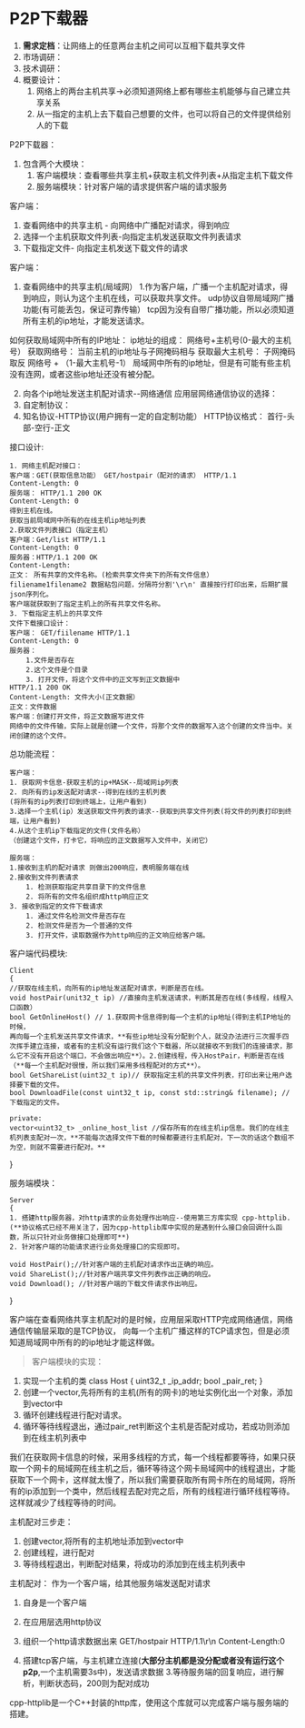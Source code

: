 ﻿# P2P下载器



 1. **需求定档**：让网络上的任意两台主机之间可以互相下载共享文件
 2. 市场调研：
 3. 技术调研：
 4. 概要设计：
    1. 网络上的两台主机共享->必须知道网络上都有哪些主机能够与自己建立共享关系
    2. 从一指定的主机上去下载自己想要的文件，也可以将自己的文件提供给别人的下载

P2P下载器：
1. 包含两个大模块：
    1. 客户端模块：查看哪些共享主机+获取主机文件列表+从指定主机下载文件
    2. 服务端模块：针对客户端的请求提供客户端的请求服务

客户端： 
1. 查看网络中的共享主机 - 向网络中广播配对请求，得到响应
2. 选择一个主机获取文件列表-向指定主机发送获取文件列表请求
3. 下载指定文件- 向指定主机发送下载文件的请求


客户端：
1. 查看网络中的共享主机(局域网）
 1.作为客户端，广播一个主机配对请求，得到响应，则认为这个主机在线，可以获取共享文件。
 udp协议自带局域网广播功能(有可能丢包，保证可靠传输）
 tcp因为没有自带广播功能，所以必须知道所有主机的ip地址，才能发送请求。

如何获取局域网中所有的IP地址：
ip地址的组成： 网络号+主机号(0-最大的主机号）
获取网络号： 当前主机的ip地址与子网掩码相与
获取最大主机号： 子网掩码取反
网络号 + （1-最大主机号-1） 局域网中所有的ip地址，但是有可能有些主机没有连网，或者这些ip地址还没有被分配。

2. 向各个ip地址发送主机配对请求--网络通信
应用层网络通信协议的选择：
1. 自定制协议：
2. 知名协议-HTTP协议(用户拥有一定的自定制功能）
HTTP协议格式： 首行-头部-空行-正文

接口设计:

    1. 网络主机配对接口：  
    客户端：GET(获取信息功能） GET/hostpair（配对的请求） HTTP/1.1
    Content-Length: 0
    服务端： HTTP/1.1 200 OK
    Content-Length: 0
    得到主机在线。
    获取当前局域网中所有的在线主机ip地址列表
    2.获取文件列表接口（指定主机）
    客户端：Get/list HTTP/1.1
    Content-Length: 0
    服务器：HTTP/1.1 200 OK
    Content-Length: 
    正文： 所有共享的文件名称。(检索共享文件夹下的所有文件信息）
    filiename1filename2 数据粘包问题，分隔符分割'\r\n' 直接按行打印出来，后期扩展json序列化。
    客户端就获取到了指定主机上的所有共享文件名称。
    3. 下载指定主机上的共享文件
    文件下载接口设计：
    客户端： GET/fiilename HTTP/1.1
    Content-Length: 0
    服务器：
        1.文件是否存在
        2.这个文件是个目录
        3. 打开文件，将这个文件中的正文写到正文数据中
    HTTP/1.1 200 OK
    Content-Length: 文件大小(正文数据）
    正文：文件数据
    客户端：创建打开文件，将正文数据写进文件
    网络中的文件传输，实际上就是创建一个文件，将那个文件的数据写入这个创建的文件当中。关闭创建的这个文件。
    

总功能流程：
    
    客户端：
    1. 获取网卡信息-获取主机的ip+MASK--局域网ip列表
    2. 向所有的ip发送配对请求--得到在线的主机列表
    (将所有的ip列表打印到终端上，让用户看到)
    3.选择一个主机(ip）发送获取文件列表的请求--获取到共享文件列表(将文件的列表打印到终端，让用户看到)
    4.从这个主机ip下载指定的文件(文件名称）
    （创建这个文件，打卡它，将响应的正文数据写入文件中，关闭它）
    
    服务端：
    1.接收到主机的配对请求 则做出200响应，表明服务端在线
    2.接收到文件列表请求
        1. 检测获取指定共享目录下的文件信息
        2. 将所有的文件名组织成http响应正文
    3. 接收到指定的文件下载请求
        1. 通过文件名检测文件是否存在
        2. 检测文件是否为一个普通的文件
        3. 打开文件，读取数据作为http响应的正文响应给客户端。
        
        
客户端代码模块:
    
    
    Client
    {
    //获取在线主机，向所有的ip地址发送配对请求，判断是否在线。
    void hostPair(unit32_t ip) //直接向主机发送请求，判断其是否在线(多线程，线程入口函数）
    bool GetOnlineHost() // 1.获取网卡信息得到每一个主机的ip地址(得到主机IP地址的时候，
    再向每一个主机发送共享文件请求，**有些ip地址没有分配到个人，就没办法进行三次握手四次挥手建立连接，或者有的主机没有运行我们这个下载器，所以就接收不到我们的连接请求，那么它不没有开启这个端口，不会做出响应**）。2.创建线程，传入HostPair，判断是否在线（**每一个主机配对很慢，所以我们采用多线程配对的方式**）。
    bool GetShareList(uint32_t ip)// 获取指定主机的共享文件列表，打印出来让用户选择要下载的文件。
    bool DownloadFile(const uint32_t ip, const std::string& filename); //下载指定的文件。
    
    private:
    vector<uint32_t> _online_host_list //保存所有的在线主机ip信息。我们的在线主机列表支配对一次，**不能每次选择文件下载的时候都要进行主机配对，下一次的话这个数组不为空，则就不需要进行配对。**
    
}

服务端模块：
    
    Server
    {
    1. 搭建http服务器，对http请求的业务处理作出响应--使用第三方库实现 cpp-httplib.(**协议格式已经不用关注了，因为cpp-httplib库中实现的是遇到什么接口会回调什么函数，所以只针对业务做接口处理即可**)
    2. 针对客户端的功能请求进行业务处理接口的实现即可。
    
    void HostPair();//针对客户端的主机配对请求作出正确的响应。
    void ShareList();//针对客户端共享文件列表作出正确的响应。
    void Download(); //针对客户端的下载文件请求作出响应。
    
}


客户端在查看网络共享主机配对的是时候，应用层采取HTTP完成网络通信，网络通信传输层采取的是TCP协议，
向每一个主机广播这样的TCP请求包，但是必须知道局域网中所有的的ip地址才能这样做。


> 客户端模块的实现：
1. 实现一个主机的类
class Host
{
    uint32_t _ip_addr;
    bool _pair_ret;
}
2. 创建一个vector,先将所有的主机(所有的网卡)的地址实例化出一个对象，添加到vector中
3. 循环创建线程进行配对请求。
4. 循环等待线程退出，通过pair_ret判断这个主机是否配对成功，若成功则添加到在线主机列表中


我们在获取网卡信息的时候，采用多线程的方式，每一个线程都要等待，如果只获取一个网卡的局域网在线主机之后，循环等待这个网卡局域网中的线程退出，才能获取下一个网卡，这样就太慢了，所以我们需要获取所有网卡所在的局域网，将所有的ip添加到一个类中，然后线程去配对完之后，所有的线程进行循环线程等待。这样就减少了线程等待的时间。

主机配对三步走：
1. 创建vector<Host>,将所有的主机地址添加到vector中
2. 创建线程，进行配对
3. 等待线程退出，判断配对结果，将成功的添加到在线主机列表中

主机配对：
作为一个客户端，给其他服务端发送配对请求
1. 自身是一个客户端
2. 在应用层选用http协议

1. 组织一个http请求数据出来 GET/hostpair HTTP/1.1\r\n Content-Length:0
2. 搭建tcp客户端，与主机建立连接(**大部分主机都是没分配或者没有运行这个p2p**,一个主机需要3s中)，发送请求数据
3.等待服务端的回复响应，进行解析，判断状态码，200则为配对成功

cpp-httplib是一个C++封装的http库，使用这个库就可以完成客户端与服务端的搭建。
